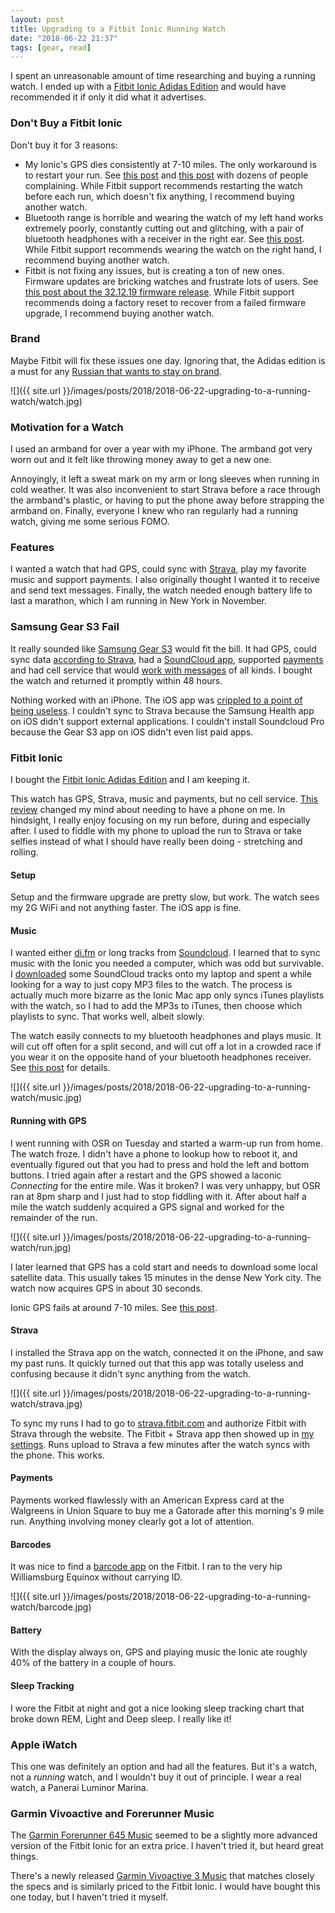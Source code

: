 ```yaml
---
layout: post
title: Upgrading to a Fitbit Ionic Running Watch
date: "2018-06-22 21:37"
tags: [gear, read]
---
```

I spent an unreasonable amount of time researching and buying a running watch. I ended up with a [Fitbit Ionic Adidas Edition](https://www.amazon.com/Fitbit-Ionic-Adidas-Silver-Included/dp/B079P2J6GM) and would have recommended it if only it did what it advertises.

### Don't Buy a Fitbit Ionic

Don't buy it for 3 reasons:

* My Ionic's GPS dies consistently at 7-10 miles. The only workaround is to restart your run. See [this post](https://community.fitbit.com/t5/Ionic/GPS-dies-at-around-7-10-miles-consistently/m-p/2967988) and [this post](https://community.fitbit.com/t5/Ionic/Ionic-losing-GPS-connection-during-activity/m-p/3043253) with dozens of people complaining. While Fitbit support recommends restarting the watch before each run, which doesn't fix anything, I recommend buying another watch.
* Bluetooth range is horrible and wearing the watch of my left hand works extremely poorly, constantly cutting out and glitching, with a pair of bluetooth headphones with a receiver in the right ear. See [this post](https://community.fitbit.com/t5/Ionic/Abysmal-Bluetooth-Range/m-p/3012393). While Fitbit support recommends wearing the watch on the right hand, I recommend buying another watch.
* Fitbit is not fixing any issues, but is creating a ton of new ones. Firmware updates are bricking watches and frustrate lots of users. See [this post about the 32.12.19 firmware release](https://community.fitbit.com/t5/Ionic/Fitbit-OS-2-2-Ionic-Firmware-Release-32-12-19/m-p/3030841). While Fitbit support recommends doing a factory reset to recover from a failed firmware upgrade, I recommend buying another watch.

### Brand

Maybe Fitbit will fix these issues one day. Ignoring that, the Adidas edition is a must for any [Russian that wants to stay on brand](https://weirdrussia.com/2015/01/04/why-is-adidas-so-popular-among-russians).

![]({{ site.url }}/images/posts/2018/2018-06-22-upgrading-to-a-running-watch/watch.jpg)

### Motivation for a Watch

I used an armband for over a year with my iPhone. The armband got very worn out and it felt like throwing money away to get a new one.

Annoyingly, it left a sweat mark on my arm or long sleeves when running in cold weather. It was also inconvenient to start Strava before a race through the armband's plastic, or having to put the phone away before strapping the armband on. Finally, everyone I knew who ran regularly had a running watch, giving me some serious FOMO.

### Features

I wanted a watch that had GPS, could sync with [Strava](https://www.strava.com), play my favorite music and support payments. I also originally thought I wanted it to receive and send text messages. Finally, the watch needed enough battery life to last a marathon, which I am running in New York in November.

### Samsung Gear S3 Fail

It really sounded like [Samsung Gear S3](https://www.amazon.com/Samsung-Frontier-Smartwatch-Bluetooth-SM-R760NDAAXAR/dp/B01M7MDK5S) would fit the bill. It had GPS, could sync data [according to Strava](https://support.strava.com/hc/en-us/articles/218887007-Samsung-Gear-and-Strava), had a [SoundCloud app](https://us.community.samsung.com/t5/Wearable-Tech/What-happened-to-Soundcloud-Pro-for-Gear-S3/td-p/332106), supported [payments](https://www.samsung.com/us/support/answer/ANS00061420/) and had cell service that would [work with messages](https://www.macworld.com/article/3205244/ios/samsung-tizen-smartwatch-iphone-how-to-faq.html) of all kinds. I bought the watch and returned it promptly within 48 hours.

Nothing worked with an iPhone. The iOS app was [crippled to a point of being useless](https://www.imore.com/what-know-about-pairing-samsung-gear-s3-iphone). I couldn't sync to Strava because the Samsung Health app on iOS didn't support external applications. I couldn't install Soundcloud Pro because the Gear S3 app on iOS didn't even list paid apps.

### Fitbit Ionic

I bought the [Fitbit Ionic Adidas Edition](https://www.amazon.com/Fitbit-Ionic-Adidas-Silver-Included/dp/B079P2J6GM) and I am keeping it.

This watch has GPS, Strava, music and payments, but no cell service. [This review](https://www.amazon.com/gp/customer-reviews/RXFWADPCNX3XK/ref=cm_cr_dp_d_rvw_ttl?ie=UTF8&ASIN=B074VDF16R) changed my mind about needing to have a phone on me. In hindsight, I really enjoy focusing on my run before, during and especially after. I used to fiddle with my phone to upload the run to Strava or take selfies instead of what I should have really been doing -  stretching and rolling.

#### Setup

Setup and the firmware upgrade are pretty slow, but work. The watch sees my 2G WiFi and not anything faster. The iOS app is fine.

#### Music

I wanted either [di.fm](https://www.di.fm) or long tracks from [Soundcloud](https://soundcloud.com/stream). I learned that to sync music with the Ionic you needed a computer, which was odd but survivable. I [downloaded](https://www.klickaud.com) some SoundCloud tracks onto my laptop and spent a while looking for a way to just copy MP3 files to the watch. The process is actually much more bizarre as the Ionic Mac app only syncs iTunes playlists with the watch, so I had to add the MP3s to iTunes, then choose which playlists to sync. That works well, albeit slowly.

The watch easily connects to my bluetooth headphones and plays music. It will cut off often for a split second, and will cut off a lot in a crowded race if you wear it on the opposite hand of your bluetooth headphones receiver. See [this post](https://community.fitbit.com/t5/Ionic/Abysmal-Bluetooth-Range/m-p/3012393) for details.

![]({{ site.url }}/images/posts/2018/2018-06-22-upgrading-to-a-running-watch/music.jpg)

#### Running with GPS

I went running with OSR on Tuesday and started a warm-up run from home. The watch froze. I didn't have a phone to lookup how to reboot it, and eventually figured out that you had to press and hold the left and bottom buttons. I tried again after a restart and the GPS showed a laconic _Connecting_ for the entire mile. Was it broken? I was very unhappy, but OSR ran at 8pm sharp and I just had to stop fiddling with it. After about half a mile the watch suddenly acquired a GPS signal and worked for the remainder of the run.

![]({{ site.url }}/images/posts/2018/2018-06-22-upgrading-to-a-running-watch/run.jpg)

I later learned that GPS has a cold start and needs to download some local satellite data. This usually takes 15 minutes in the dense New York city. The watch now acquires GPS in about 30 seconds.

Ionic GPS fails at around 7-10 miles. See [this post](https://community.fitbit.com/t5/Ionic/GPS-dies-at-around-7-10-miles-consistently/m-p/2967988).

#### Strava

I installed the Strava app on the watch, connected it on the iPhone, and saw my past runs. It quickly turned out that this app was totally useless and confusing because it didn't sync anything from the watch.

![]({{ site.url }}/images/posts/2018/2018-06-22-upgrading-to-a-running-watch/strava.jpg)

To sync my runs I had to go to [strava.fitbit.com](https://strava.fitbit.com) and authorize Fitbit with Strava through the website. The Fitbit + Strava app then showed up in [my settings](https://www.fitbit.com/settings/applications). Runs upload to Strava a few minutes after the watch syncs with the phone. This works.

#### Payments

Payments worked flawlessly with an American Express card at the Walgreens in Union Square to buy me a Gatorade after this morning's 9 mile run. Anything involving money clearly got a lot of attention.

#### Barcodes

It was nice to find a [barcode app](https://gam.fitbit.com/gallery/app/20ba8b5a-f3f9-4f8c-a5a3-10d9eacbd846) on the Fitbit. I ran to the very hip Williamsburg Equinox without carrying ID.

![]({{ site.url }}/images/posts/2018/2018-06-22-upgrading-to-a-running-watch/barcode.jpg)

#### Battery

With the display always on, GPS and playing music the Ionic ate roughly 40% of the battery in a couple of hours.

#### Sleep Tracking

I wore the Fitbit at night and got a nice looking sleep tracking chart that broke down REM, Light and Deep sleep. I really like it!

### Apple iWatch

This one was definitely an option and had all the features. But it's a watch, not a _running_ watch, and I wouldn't buy it out of principle. I wear a real watch, a Panerai Luminor Marina.

### Garmin Vivoactive and Forerunner Music

The [Garmin Forerunner 645 Music](https://www.amazon.com/Garmin-Forerunner-contactless-wrist-based-010-01863-20/dp/B078H244WN) seemed to be a slightly more advanced version of the Fitbit Ionic for an extra price. I haven't tried it, but heard great things.

There's a newly released [Garmin Vivoactive 3 Music](https://buy.garmin.com/en-US/US/p/602068) that matches closely the specs and is similarly priced to the Fitbit Ionic. I would have bought this one today, but I haven't tried it myself.
